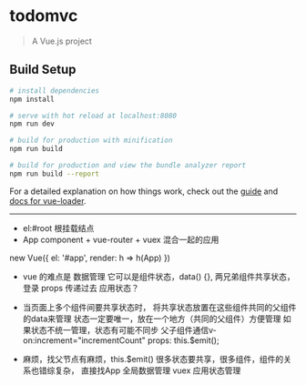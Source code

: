 # todomvc

> A Vue.js project

## Build Setup

``` bash
# install dependencies
npm install

# serve with hot reload at localhost:8080
npm run dev

# build for production with minification
npm run build

# build for production and view the bundle analyzer report
npm run build --report
```

For a detailed explanation on how things work, check out the [guide](http://vuejs-templates.github.io/webpack/) and [docs for vue-loader](http://vuejs.github.io/vue-loader).


--------------------------------------------------------------

- el:#root 根挂载结点
- App component + vue-router + vuex 混合一起的应用

new Vue({
  el: '#app',
  render: h => h(App)
})

- vue 的难点是 数据管理
  它可以是组件状态，data() {},
  两兄弟组件共享状态，登录
  props 传递过去
  应用状态？

- 当页面上多个组件间要共享状态时，
  将共享状态放置在这些组件共同的父组件的data来管理
  状态一定要唯一，放在一个地方（共同的父组件）方便管理
  如果状态不统一管理，状态有可能不同步
  父子组件通信v-on:increment="incrementCount"
  props: this.$emit();

- 麻烦，找父节点有麻烦，this.$emit()
  很多状态要共享，很多组件，组件的关系也错综复杂，
  直接找App 全局数据管理  vuex 应用状态管理